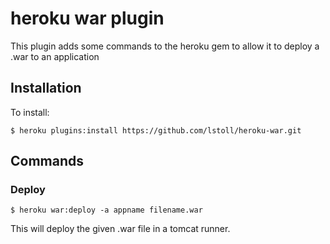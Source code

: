 # heroku war plugin

This plugin adds some commands to the heroku gem to allow it to deploy a .war to an application

## Installation

To install:

    $ heroku plugins:install https://github.com/lstoll/heroku-war.git

## Commands

### Deploy

    $ heroku war:deploy -a appname filename.war
    
This will deploy the given .war file in a tomcat runner.
